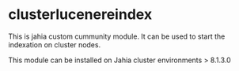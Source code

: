 # clusterlucenereindex

This is jahia custom cummunity module. 
It can be used to start the indexation on cluster nodes.

This module can be installed on Jahia cluster environments > 8.1.3.0
